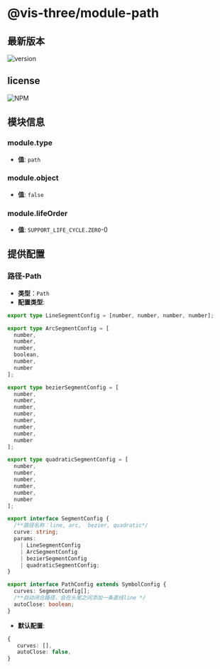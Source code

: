 # @vis-three/module-path

## 最新版本

<img alt="version" src="https://img.shields.io/npm/v/@vis-three/module-path">

## license

<img alt="NPM" src="https://img.shields.io/npm/l/@vis-three/module-path?color=blue">

## 模块信息

### module.type

- **值**: `path`

### module.object

- **值**: `false`

### module.lifeOrder

- **值**: `SUPPORT_LIFE_CYCLE.ZERO`-0

## 提供配置

### 路径-Path

- **类型**：`Path`
- **配置类型**:

```ts
export type LineSegmentConfig = [number, number, number, number];

export type ArcSegmentConfig = [
  number,
  number,
  number,
  boolean,
  number,
  number
];

export type bezierSegmentConfig = [
  number,
  number,
  number,
  number,
  number,
  number,
  number,
  number
];

export type quadraticSegmentConfig = [
  number,
  number,
  number,
  number,
  number,
  number
];

export interface SegmentConfig {
  /**路径名称：line, arc,  bezier, quadratic*/
  curve: string;
  params:
    | LineSegmentConfig
    | ArcSegmentConfig
    | bezierSegmentConfig
    | quadraticSegmentConfig;
}

export interface PathConfig extends SymbolConfig {
  curves: SegmentConfig[];
  /**自动闭合路径，会在头尾之间添加一条直线line */
  autoClose: boolean;
}
```

- **默认配置**:

```ts
{
   curves: [],
   autoClose: false,
}
```
